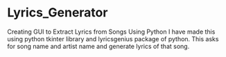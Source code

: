 # Lyrics_Generator
Creating GUI to Extract Lyrics from Songs Using Python
I have made this using python tkinter library and lyricsgenius package of python.
This asks for song name and artist name and generate lyrics of that song.
